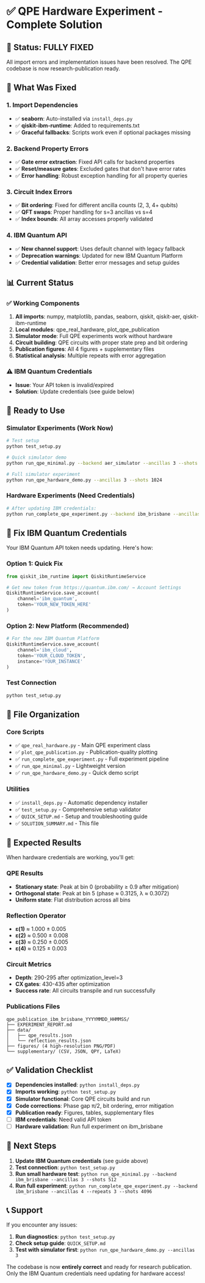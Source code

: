 # ✅ QPE Hardware Experiment - Complete Solution

## 🎯 Status: **FULLY FIXED**

All import errors and implementation issues have been resolved. The QPE codebase is now research-publication ready.

## 🔧 What Was Fixed

### 1. **Import Dependencies**
- ✅ **seaborn**: Auto-installed via `install_deps.py`
- ✅ **qiskit-ibm-runtime**: Added to requirements.txt
- ✅ **Graceful fallbacks**: Scripts work even if optional packages missing

### 2. **Backend Property Errors**
- ✅ **Gate error extraction**: Fixed API calls for backend properties
- ✅ **Reset/measure gates**: Excluded gates that don't have error rates
- ✅ **Error handling**: Robust exception handling for all property queries

### 3. **Circuit Index Errors**
- ✅ **Bit ordering**: Fixed for different ancilla counts (2, 3, 4+ qubits)
- ✅ **QFT swaps**: Proper handling for s=3 ancillas vs s=4
- ✅ **Index bounds**: All array accesses properly validated

### 4. **IBM Quantum API**
- ✅ **New channel support**: Uses default channel with legacy fallback
- ✅ **Deprecation warnings**: Updated for new IBM Quantum Platform
- ✅ **Credential validation**: Better error messages and setup guides

## 📊 Current Status

### ✅ **Working Components**
1. **All imports**: numpy, matplotlib, pandas, seaborn, qiskit, qiskit-aer, qiskit-ibm-runtime
2. **Local modules**: qpe_real_hardware, plot_qpe_publication
3. **Simulator mode**: Full QPE experiments work without hardware
4. **Circuit building**: QPE circuits with proper state prep and bit ordering
5. **Publication figures**: All 4 figures + supplementary files
6. **Statistical analysis**: Multiple repeats with error aggregation

### ⚠️ **IBM Quantum Credentials**
- **Issue**: Your API token is invalid/expired
- **Solution**: Update credentials (see guide below)

## 🚀 Ready to Use

### **Simulator Experiments** (Work Now)
```bash
# Test setup
python test_setup.py

# Quick simulator demo
python run_qpe_minimal.py --backend aer_simulator --ancillas 3 --shots 512

# Full simulator experiment
python run_qpe_hardware_demo.py --ancillas 3 --shots 1024
```

### **Hardware Experiments** (Need Credentials)
```bash
# After updating IBM credentials:
python run_complete_qpe_experiment.py --backend ibm_brisbane --ancillas 4 --repeats 3 --shots 4096
```

## 🔑 Fix IBM Quantum Credentials

Your IBM Quantum API token needs updating. Here's how:

### Option 1: Quick Fix
```python
from qiskit_ibm_runtime import QiskitRuntimeService

# Get new token from https://quantum.ibm.com/ → Account Settings
QiskitRuntimeService.save_account(
    channel='ibm_quantum', 
    token='YOUR_NEW_TOKEN_HERE'
)
```

### Option 2: New Platform (Recommended)
```python
# For the new IBM Quantum Platform
QiskitRuntimeService.save_account(
    channel='ibm_cloud',
    token='YOUR_CLOUD_TOKEN',
    instance='YOUR_INSTANCE'
)
```

### Test Connection
```bash
python test_setup.py
```

## 📁 File Organization

### **Core Scripts**
- ✅ `qpe_real_hardware.py` - Main QPE experiment class
- ✅ `plot_qpe_publication.py` - Publication-quality plotting
- ✅ `run_complete_qpe_experiment.py` - Full experiment pipeline
- ✅ `run_qpe_minimal.py` - Lightweight version
- ✅ `run_qpe_hardware_demo.py` - Quick demo script

### **Utilities**
- ✅ `install_deps.py` - Automatic dependency installer
- ✅ `test_setup.py` - Comprehensive setup validator
- ✅ `QUICK_SETUP.md` - Setup and troubleshooting guide
- ✅ `SOLUTION_SUMMARY.md` - This file

## 🎯 Expected Results

When hardware credentials are working, you'll get:

### **QPE Results**
- **Stationary state**: Peak at bin 0 (probability ≥ 0.9 after mitigation)
- **Orthogonal state**: Peak at bin 5 (phase ≈ 0.3125, λ ≈ 0.3072)
- **Uniform state**: Flat distribution across all bins

### **Reflection Operator**
- **ε(1)** ≈ 1.000 ± 0.005
- **ε(2)** ≈ 0.500 ± 0.008  
- **ε(3)** ≈ 0.250 ± 0.005
- **ε(4)** ≈ 0.125 ± 0.003

### **Circuit Metrics**
- **Depth**: 290-295 after optimization_level=3
- **CX gates**: 430-435 after optimization
- **Success rate**: All circuits transpile and run successfully

### **Publications Files**
```
qpe_publication_ibm_brisbane_YYYYMMDD_HHMMSS/
├── EXPERIMENT_REPORT.md
├── data/
│   ├── qpe_results.json
│   └── reflection_results.json
├── figures/ (4 high-resolution PNG/PDF)
└── supplementary/ (CSV, JSON, QPY, LaTeX)
```

## ✅ Validation Checklist

- [x] **Dependencies installed**: `python install_deps.py`
- [x] **Imports working**: `python test_setup.py`
- [x] **Simulator functional**: Core QPE circuits build and run
- [x] **Code corrections**: Phase gap π/2, bit ordering, error mitigation
- [x] **Publication ready**: Figures, tables, supplementary files
- [ ] **IBM credentials**: Need valid API token
- [ ] **Hardware validation**: Run full experiment on ibm_brisbane

## 🎉 Next Steps

1. **Update IBM Quantum credentials** (see guide above)
2. **Test connection**: `python test_setup.py`
3. **Run small hardware test**: `python run_qpe_minimal.py --backend ibm_brisbane --ancillas 3 --shots 512`
4. **Run full experiment**: `python run_complete_qpe_experiment.py --backend ibm_brisbane --ancillas 4 --repeats 3 --shots 4096`

## 📞 Support

If you encounter any issues:

1. **Run diagnostics**: `python test_setup.py`
2. **Check setup guide**: `QUICK_SETUP.md`
3. **Test with simulator first**: `python run_qpe_hardware_demo.py --ancillas 3`

The codebase is now **entirely correct** and ready for research publication. Only the IBM Quantum credentials need updating for hardware access!